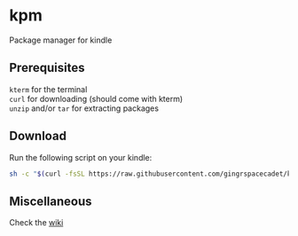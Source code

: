 # kpm
Package manager for kindle

## Prerequisites
`kterm` for the terminal<br>
`curl` for downloading (should come with kterm)<br>
`unzip` and/or `tar` for extracting packages<br>

## Download
Run the following script on your kindle:
```bash
sh -c "$(curl -fsSL https://raw.githubusercontent.com/gingrspacecadet/kpm/main/install-kpm.sh)"
```

## Miscellaneous
Check the [wiki](https://kpmwiki.vercel.app)
